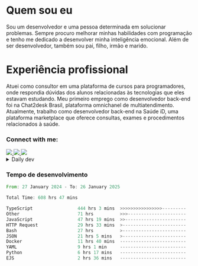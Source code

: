 # Quem sou eu
Sou um desenvolvedor e uma pessoa determinada em solucionar problemas. Sempre procuro melhorar minhas habilidades com programação e tenho me dedicado a desenvolver minha inteligência emocional. Além de ser desenvolvedor, também sou pai, filho, irmão e marido.

# Experiência profissional
Atuei como consultor em uma plataforma de cursos para programadores, onde respondia dúvidas dos alunos relacionadas às tecnologias que eles estavam estudando.
Meu primeiro emprego como desenvolvedor back-end foi na Chat2desk Brasil, plataforma omnichanel de multiatendimento.
Atualmente, trabalho como desenvolvedor back-end na Saúde iD, uma plataforma marketplace que oferece consultas, exames e procedimentos relacionados à saúde.

### Connect with me:
<a href="https://www.linkedin.com/in/theusmoreira" target="_blank" >
<img src="https://img.shields.io/badge/linkedin-%230077B5.svg?&style=for-the-badge&logo=linkedin&logoColor=white ">
</a>
<a href="https://www.instagram.com/matheus.s.moreira/" target="_blank">
<img src="https://img.shields.io/badge/instagram-%23E4405F.svg?&style=for-the-badge&logo=instagram&logoColor=white">
</a>
<a href="mailto:matheussm301@gmail.com"  target="_blank">
<img src="https://img.shields.io/badge/gmail-%23E4405F.svg?&style=for-the-badge&logo=gmail&logoColor=white">
</a>


<details>
  <summary>Daily dev </summary>
<p>
  <a href="https://app.daily.dev/matheussantos"><img src="https://github.com/matheus-santos-moreira/matheus-santos-moreira/blob/master/devcard.svg" width="200" alt="Matheus Santos's Dev Card"/></a>
 </p>
</details>

<h3>Tempo de desenvolvimento</h3>

<!--START_SECTION:waka-->

```rust
From: 27 January 2024 - To: 26 January 2025

Total Time: 608 hrs 47 mins

TypeScript                 444 hrs 3 mins  >>>>>>>>>>>>>>>>---------   65.32 %
Other                      71 hrs          >>>----------------------   10.45 %
JavaScript                 47 hrs 19 mins  >>-----------------------   06.96 %
HTTP Request               29 hrs 33 mins  >------------------------   04.35 %
Bash                       27 hrs          >------------------------   03.97 %
JSON                       21 hrs 5 mins   >------------------------   03.10 %
Docker                     11 hrs 40 mins  -------------------------   01.72 %
YAML                       9 hrs 1 min     -------------------------   01.33 %
Python                     6 hrs 17 mins   -------------------------   00.93 %
EJS                        2 hrs 36 mins   -------------------------   00.38 %
```

<!--END_SECTION:waka-->
